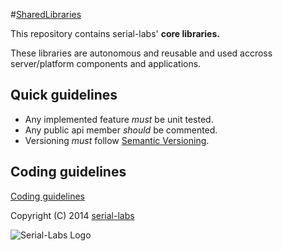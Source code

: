 #[SharedLibraries](https://github.com/serial-labs/SharedLibraries)

This repository contains serial-labs' **core libraries.**

These libraries are autonomous and reusable and used accross server/platform components and applications.

## Quick guidelines
* Any implemented feature *must* be unit tested.
* Any public api member *should* be commented.
* Versioning *must* follow [Semantic Versioning](http://semver.org/).

## Coding guidelines

[Coding guidelines](coding-guidelines.md)

Copyright (C) 2014 [serial-labs](http://www.serial-labs.com)

![Serial-Labs Logo](http://serial-labs.com/Content/images/serial-labs-LOGO-4website.png "Serial-Labs")